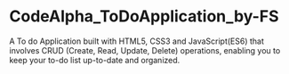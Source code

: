 # CodeAlpha_ToDoApplication_by-FS
 A To do Application built with HTML5, CSS3 and JavaScript(ES6) that involves CRUD (Create, Read, Update, Delete) operations, enabling you to keep your to-do list up-to-date and organized.
